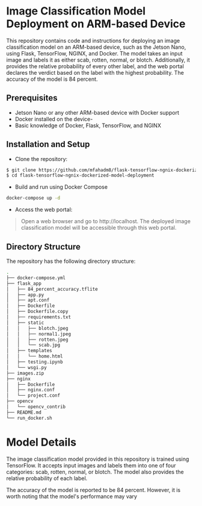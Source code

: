 # Image Classification Model Deployment on ARM-based Device
This repository contains code and instructions for deploying an image classification model on an ARM-based device, such as the Jetson Nano, using Flask, TensorFlow, NGINX, and Docker. The model takes an input image and labels it as either scab, rotten, normal, or blotch. Additionally, it provides the relative probability of every other label, and the web portal declares the verdict based on the label with the highest probability. The accuracy of the model is 84 percent.

## Prerequisites
- Jetson Nano or any other ARM-based device with Docker support
- Docker installed on the device- 
- Basic knowledge of Docker, Flask, TensorFlow, and NGINX

## Installation and Setup
- Clone the repository:
```bash
$ git clone https://github.com/mfahadm8/flask-tensorflow-ngnix-dockerized-model-deployment
$ cd flask-tensorflow-ngnix-dockerized-model-deployment
```

- Build and run using Docker Compose
```bash
docker-compose up -d
```

- Access the web portal:
> Open a web browser and go to http://localhost. The deployed image classification model will be accessible through this web portal.

## Directory Structure
The repository has the following directory structure:
```bash
.
├── docker-compose.yml
├── flask_app
│   ├── 84_percent_accuracy.tflite
│   ├── app.py
│   ├── apt.conf
│   ├── Dockerfile
│   ├── Dockerfile.copy
│   ├── requirements.txt
│   ├── static
│   │   ├── blotch.jpeg
│   │   ├── normal1.jpeg
│   │   ├── rotten.jpeg
│   │   └── scab.jpg
│   ├── templates
│   │   └── home.html
│   ├── testing.ipynb
│   └── wsgi.py
├── images.zip
├── nginx
│   ├── Dockerfile
│   ├── nginx.conf
│   └── project.conf
├── opencv
│   └── opencv_contrib
├── README.md
└── run_docker.sh
```

# Model Details
The image classification model provided in this repository is trained using TensorFlow. It accepts input images and labels them into one of four categories: scab, rotten, normal, or blotch. The model also provides the relative probability of each label.

The accuracy of the model is reported to be 84 percent. However, it is worth noting that the model's performance may vary